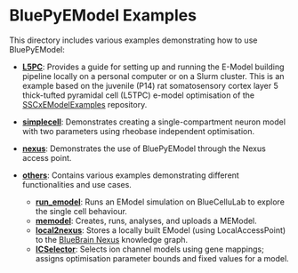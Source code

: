 # BluePyEModel Examples

This directory includes various examples demonstrating how to use BluePyEModel:

- [**L5PC**](./L5PC/README.rst): Provides a guide for setting up and running the E-Model building pipeline locally on a personal computer or on a Slurm cluster. This is an example based on the juvenile (P14) rat somatosensory cortex layer 5 thick-tufted pyramidal cell (L5TPC) e-model optimisation of the [SSCxEModelExamples](https://github.com/BlueBrain/SSCxEModelExamples/tree/main/optimization) repository.

- [**simplecell**](./simplecell/simplecell.ipynb): Demonstrates creating a single-compartment neuron model with two parameters using rheobase independent optimisation.

- [**nexus**](./nexus/README.md): Demonstrates the use of BluePyEModel through the Nexus access point.

- [**others**](./others/README.rst): Contains various examples demonstrating different functionalities and use cases.
    - [**run_emodel**](./others/run_emodel/README.rst): Runs an EModel simulation on BlueCelluLab to explore the single cell behaviour.
    - [**memodel**](./others/memodel/README.md): Creates, runs, analyses, and uploads a MEModel.
    - [**local2nexus**](./others/local2nexus/README.md): Stores a locally built EModel (using LocalAccessPoint) to the [BlueBrain Nexus](https://github.com/BlueBrain/nexus) knowledge graph.
    - [**ICSelector**](./others/icselector/icselector_example.py): Selects ion channel models using gene mappings; assigns optimisation parameter bounds and fixed values for a model.